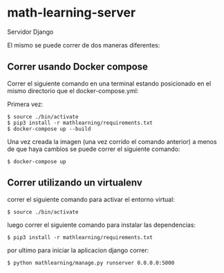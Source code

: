 # math-learning-server

Servidor Django

El mismo se puede correr de dos maneras diferentes:

## Correr usando Docker compose

Correr el siguiente comando en una terminal estando posicionado en el mismo directorio que el docker-compose.yml:

Primera vez:

    $ source ./bin/activate
    $ pip3 install -r mathlearning/requirements.txt 
    $ docker-compose up --build
    
Una vez creada la imagen (una vez corrido el comando anterior) a menos de que haya cambios se puede correr el siguiente comando:

    $ docker-compose up


## Correr utilizando un virtualenv

correr el siguiente comando para activar el entorno virtual:

    $ source ./bin/activate

luego correr el siguiente comando para instalar las dependencias:

    $ pip3 install -r mathlearning/requirements.txt 

por ultimo para iniciar la aplicacion django correr:

    $ python mathlearning/manage.py runserver 0.0.0.0:5000
